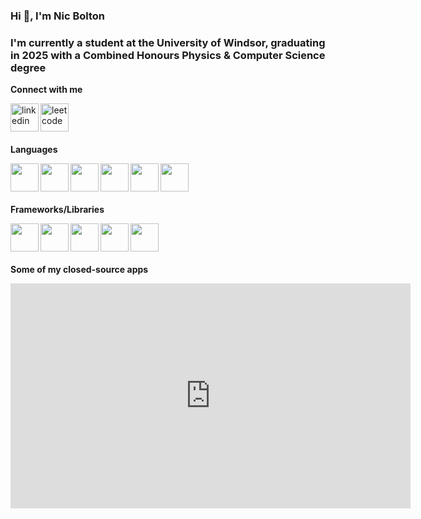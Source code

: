 ### Hi 👋, I'm Nic Bolton

### I'm currently a student at the University of Windsor, graduating in 2025 with a Combined Honours Physics & Computer Science degree

**Connect with me**

<a href="https://www.linkedin.com/in/nicbolt/">
  <img align="left" alt="linkedin" width="45px" src="https://upload.wikimedia.org/wikipedia/commons/thumb/c/ca/LinkedIn_logo_initials.png/640px-LinkedIn_logo_initials.png" />
</a>
<a href="https://leetcode.com/bolst/">
  <img align="left" alt="leetcode" width="45px" src="https://cdn.iconscout.com/icon/free/png-256/free-leetcode-3628885-3030025.png" />
</a>

<br/><br/><br/>

**Languages**

<a href="https://www.java.com/en/">
  <img align="left" width="45px" src="https://cdn.iconscout.com/icon/free/png-512/free-java-59-1174952.png?f=webp&w=256" />
</a>
<a href="https://www.python.org/">
  <img align="left" width="45px" src="https://cdn4.iconfinder.com/data/icons/logos-and-brands/512/267_Python_logo-512.png" />
</a>
<a href="https://isocpp.org/">
  <img align="left" width="45px" src="https://cdn.iconscout.com/icon/free/png-512/free-cplusplus-1-1175244.png?f=webp&w=256" />
</a>
<a href="https://learn.microsoft.com/en-us/dotnet/csharp/">
  <img align="left" width="45px" src="https://cdn.iconscout.com/icon/free/png-512/free-csharp-1-1175241.png?f=webp&w=256" />
</a>
<img align="left" width="45px" src="https://cdn.iconscout.com/icon/free/png-512/free-html5-40-1175193.png?f=webp&w=256" />
<img align="left" width="45px" src="https://cdn.iconscout.com/icon/free/png-512/free-css3-11-1175239.png?f=webp&w=256" />

<br/><br/><br/>

**Frameworks/Libraries**

<a href="https://flask.palletsprojects.com/en/3.0.x/">
  <img align="left" width="45px" src="https://cdn.iconscout.com/icon/free/png-512/free-flask-51-285137.png?f=webp&w=256" />
</a>
<a href="https://www.tensorflow.org/">
  <img align="left" width="45px" src="https://cdn.iconscout.com/icon/free/png-512/free-tensor-flow-5379385-4492469.png?f=webp&w=256" />
</a>
<a href="https://scikit-learn.org/stable/">
  <img align="left" width="45px" src="https://www.cilans.net/wp-content/uploads/2019/09/scikit-learn-logo-notext-1.png" />
</a>
<a href="https://git-scm.com/">
  <img align="left" width="45px" src="https://cdn.iconscout.com/icon/free/png-512/free-git-17-1175218.png?f=webp&w=256" />
</a>
<a href="https://blazorise.com/">
  <img align="left" width="45px" src="https://blazorise.com/img/logos/blazorise-small.png" />
</a>

<br/><br/><br/>

**Some of my closed-source apps**

<a href="https://brboatbuddys.azurewebsites.net">
<iframe src="https://uwin365-my.sharepoint.com/personal/bolton21_uwindsor_ca/_layouts/15/embed.aspx?UniqueId=578c2e97-ac6c-4cd0-a754-ecf20cc1007c" width="640" height="360" frameborder="0" scrolling="no" allowfullscreen title="brbb-nobkg.png"></iframe>
</a>


<!--
**bolst/bolst** is a ✨ _special_ ✨ repository because its `README.md` (this file) appears on your GitHub profile.

Here are some ideas to get you started:

- 🔭 I’m currently working on ...
- 🌱 I’m currently learning ...
- 👯 I’m looking to collaborate on ...
- 🤔 I’m looking for help with ...
- 💬 Ask me about ...
- 📫 How to reach me: ...
- 😄 Pronouns: ...
- ⚡ Fun fact: ...
-->
